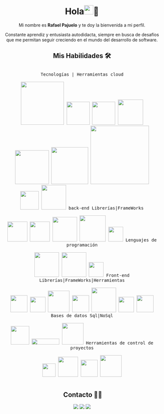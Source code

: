 <div align="center">

# Hola<img src = "https://raw.githubusercontent.com/MartinHeinz/MartinHeinz/master/wave.gif" width = 30px>🎉

Mi nombre es **Rafael Pajuelo** y te doy la bienvenida a mi perfil.

Constante aprendiz y entusiasta autodidacta, siempre en busca de desafíos que me permitan seguir creciendo en el mundo del desarrollo de software.

## **Mis Habilidades 🛠️**



 <p style="display: inline-block;" align="center">
    <kbd>
    <kbd>Tecnologías | Herramientas cloud</kbd>
    <br>
    <br>
    <img width="140px" src="https://img.shields.io/badge/Amazon%20Web%20Services-232F3E?logo=amazonwebservices&logoColor=fff&style=for-the-badge"/>
    <img width="75px" src="https://img.shields.io/badge/Amazon%20EC2-F90?logo=amazonec2&logoColor=fff&style=for-the-badge"/>
    <img width="75px" src="https://img.shields.io/badge/Amazon%20S3-569A31?logo=amazons3&logoColor=fff&style=for-the-badge"/>
    <img width="82px" src="https://img.shields.io/badge/Amazon%20RDS-527FFF?logo=amazonrds&logoColor=fff&style=for-the-badge"/>
     <img width="110px" src="https://img.shields.io/badge/Amazon%20Route%2053-8C4FFF?logo=amazonroute53&logoColor=fff&style=for-the-badge"/>
    <img width="120px" src="https://img.shields.io/badge/Amazon%20DocumentDB-C925D1?logo=amazondocumentdb&logoColor=fff&style=for-the-badge"/>
    <img width="190px" src="https://img.shields.io/badge/Amazon%20Identity%20Access%20Management-DD344C?logo=amazoniam&logoColor=fff&style=for-the-badge"/>
    <img width="60px" src="https://img.shields.io/badge/Docker-2496ED?logo=docker&logoColor=fff&style=for-the-badge"/>
      <img width="80px" src="https://img.shields.io/badge/Kubernetes-326CE5?logo=kubernetes&logoColor=fff&style=for-the-badge"/>
  </kbd>
   <kbd>
    <kbd> back-end Librerías|FrameWorks</kbd>
    <br>
    <br>
       <img width="65px" src="https://img.shields.io/badge/Node%20js-339933?style=for-the-badge&logo=nodedotjs&logoColor=white" /> 
     <img width="65px" src="https://img.shields.io/badge/ts--node-3178C6?style=for-the-badge&logo=ts-node&logoColor=white" /> 	
     <img width="80px" src="https://img.shields.io/badge/Spring_Boot-F2F4F9?style=for-the-badge&logo=spring-boot" /> 
     <img width="85px" src="https://img.shields.io/badge/Express%20js-000000?style=for-the-badge&logo=express&logoColor=white" /> 
      <img width="48px" src="https://img.shields.io/badge/JWT-black?style=for-the-badge&logo=JSON%20web%20tokens" /> 
  </kbd>
  <kbd>
    <kbd>Lenguajes de programación</kbd>
    <br>
    <br>
    <img width="80px" src="https://img.shields.io/badge/JavaScript-F7DF1E?style=for-the-badge&logo=javascript&logoColor=black" />
    <img width="80px" src="https://img.shields.io/badge/TypeScript-007ACC?style=for-the-badge&logo=typescript&logoColor=white" />
      <img width="48px" src="https://img.shields.io/badge/Java-ED8B00?style=for-the-badge&logo=openjdk&logoColor=white" />
  </kbd>
  <kbd>
    <kbd>Front-end Librerías|FrameWorks|Herramientas</kbd>
    <br>
    <br>
    <img width="55px" src="https://img.shields.io/badge/HTML5-E34F26?logo=html5&logoColor=fff&style=for-the-badge" /> 
    <img width="50px" src="https://img.shields.io/badge/CSS3-1572B6?logo=css3&logoColor=fff&style=for-the-badge" /> 
    <img width="70px" src="https://img.shields.io/badge/Angular-0F0F11?logo=angular&logoColor=fff&style=for-the-badge" /> 
    <img width="55px" src="https://img.shields.io/badge/React-61DAFB?logo=react&logoColor=000&style=for-the-badge" />
    <img width="80px" src="https://img.shields.io/badge/Bootstrap-7952B3?logo=bootstrap&logoColor=fff&style=for-the-badge" />
    <img width="50px" src="https://img.shields.io/badge/Sass-C69?logo=sass&logoColor=fff&style=for-the-badge" /> 
    <img width="55px" src="https://img.shields.io/badge/Figma-F24E1E?logo=figma&logoColor=fff&style=for-the-badge" /> 
  </kbd>
 
  <br>
  <kbd>
    <kbd>Bases de datos Sql|NoSql</kbd>
    <br>
    <br>
    <img width="60px" src="https://img.shields.io/badge/MySQL-005C84?style=for-the-badge&logo=mysql&logoColor=white"/>
    <img width="90px" height="19px" src="https://img.shields.io/badge/Microsoft_SQL_Server-CC2927?style=for-the-badge&logo=microsoft-sql-server&logoColor=white" />
       <img width="70px" src="https://img.shields.io/badge/MongoDB-4EA94B?style=for-the-badge&logo=mongodb&logoColor=white" />
  </kbd>



  
  <kbd>
    <kbd>Herramientas de control de proyectos</kbd>
    <br>
    <br>
    <img width="43px" src="https://img.shields.io/badge/GIT-E44C30?style=for-the-badge&logo=git&logoColor=white" />
    <img width="65px" src="https://img.shields.io/badge/GitHub-100000?style=for-the-badge&logo=github&logoColor=white" />
    <img width="55px" src="https://img.shields.io/badge/GitLab-FC6D26?logo=gitlab&logoColor=fff&style=for-the-badge" />
    <img width="70px" src="https://img.shields.io/badge/Bitbucket-0052CC?logo=bitbucket&logoColor=fff&style=for-the-badge" />
  </kbd>
 
  </kbd>
  </kbd>
</p>

## **&nbsp;Contacto 🤝🏻**

<p align="center">
<a href="https://rafaelpajuelo.netlify.app/"><img src="https://img.shields.io/badge/-rafaelpajuelo.me-3423A6?style=flat&logo=Google-Chrome&logoColor=white"/></a>
<a href="https://www.linkedin.com/in/rafaelpajuelo/"><img src="https://img.shields.io/badge/-Rafael%20Pajuelo-0077B5?style=flat&logo=Linkedin&logoColor=white"/></a>
<a href="mailto:rafaelpajuelot@gmail.com"><img src="https://img.shields.io/badge/-rafaelpajuelot@gmail.com-D14836?style=flat&logo=Gmail&logoColor=white"/></a>

</p>



